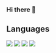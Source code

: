 ### Hi there 👋

## Languages
<img src="{https://img.shields.io/badge/HTML5-E34F26?style=for-the-badge&logo=html5&logoColor=white}" />
<img src="{https://img.shields.io/badge/CSS3-1572B6?style=for-the-badge&logo=css3&logoColor=white}" />
<img src="{https://img.shields.io/badge/JavaScript-323330?style=for-the-badge&logo=javascript&logoColor=F7DF1E}" />
<img src="{https://img.shields.io/badge/Python-3776AB?style=for-the-badge&logo=python&logoColor=white}" />

<!--
**Tawnygoody/tawnygoody** is a ✨ _special_ ✨ repository because its `README.md` (this file) appears on your GitHub profile.

Here are some ideas to get you started:

- 🔭 I’m currently working on ...
- 🌱 I’m currently learning ...
- 👯 I’m looking to collaborate on ...
- 🤔 I’m looking for help with ...
- 💬 Ask me about ...
- 📫 How to reach me: ...
- 😄 Pronouns: ...
- ⚡ Fun fact: ...
-->
